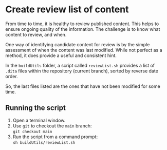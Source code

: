 # Create review list of content

From time to time, it is healthy to review published content.
This helps to ensure ongoing quality of the information.
The challenge is to know what content to review, and when.

One way of identifying candidate content for review is by the simple assessment
of when the content was last modified.
While not perfect as a method,
it does provide a useful and consistent hint.

In the `buildUtils` folder, a script called `reviewList.sh` provides
a list of `.dita` files within the repository (current branch),
sorted by reverse date order.

So, the last files listed are the ones that have not been modified for some time.

## Running the script

1. Open a terminal window.
2. Use `git` to checkout the `main` branch:<br/>`git checkout main`
3. Run the script from a command prompt:<br/>`sh buildUtils/reviewList.sh`
